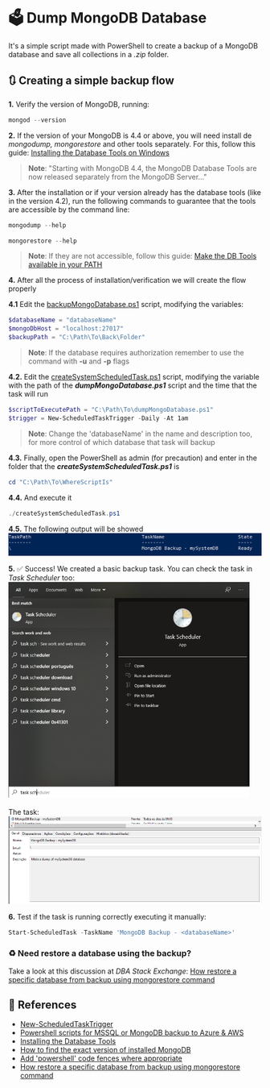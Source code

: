 # :ballot_box: Dump MongoDB Database

It's a simple script made with PowerShell to create a backup of a MongoDB database and save all collections in a _.zip_ folder.

## :arrows_clockwise: Creating a simple backup flow

__1.__ Verify the version of MongoDB, running:
```powershell
mongod --version
```

__2.__ If the version of your MongoDB is 4.4 or above, you will need install de _mongodump, mongorestore_ and other tools separately. For this, follow this guide: [Installing the Database Tools on Windows](https://docs.mongodb.com/database-tools/installation/installation-windows/)
> **Note**:
> "Starting with MongoDB 4.4, the MongoDB Database Tools are now released separately from the MongoDB Server..."

__3.__ After the installation or if your version already has the database tools (like in the version 4.2), run the following commands to guarantee that the tools are accessible by the command line:
```powershell
mongodump --help
```
```powershell
mongorestore --help
```
> **Note**:
> If they are not accessible, follow this guide: [Make the DB Tools available in your PATH](https://docs.mongodb.com/database-tools/installation/installation-windows/#make-the-db-tools-available-in-your-path)

__4.__ After all the process of installation/verification we will create the flow properly

  __4.1__ Edit the [backupMongoDatabase.ps1](https://github.com/pferreirafabricio/powerShell-dumpMongoDB/blob/main/backupMongoDatabase.ps1) script, modifying the variables:
  ```powershell
  $databaseName = "databaseName"
  $mongoDbHost = "localhost:27017"
  $backupPath = "C:\Path\To\Back\Folder"
  ```
  > **Note**:
  > If the database requires authorization remember to use the command with __-u__ and __-p__ flags
  
  __4.2.__ Edit the [createSystemScheduledTask.ps1](https://github.com/pferreirafabricio/powerShell-dumpMongoDB/blob/main/createSystemScheduledTask.ps1) script, modifying the  variable with the path of the ___dumpMongoDatabase.ps1___ script and the time that the task will run
   ```powershell
  $scriptToExecutePath = "C:\Path\To\dumpMongoDatabase.ps1"
  $trigger = New-ScheduledTaskTrigger -Daily -At 1am
  ```
  > **Note**:
  > Change the 'databaseName' in the name and description too, for more control of which database that task will backup
  
  __4.3.__ Finally, open the PowerShell as admin (for precaution) and enter in the folder that the ___createSystemScheduledTask.ps1___ is
  ```powershell
  cd "C:\Path\To\WhereScriptIs"
  ```
  
  __4.4.__ And execute it
  ```powershell
  ./createSystemScheduledTask.ps1
  ```
  
  __4.5.__ The following output will be showed
  <br/>
  <img src="./docs/task-created.png" />
  
__5.__ :white_check_mark: Success! We created a basic backup task. You can check the task in _Task Scheduler_ too:
<img width="480px" src="./docs/search-task-scheduler.png" />
<br/><br/>
The task:
<img src="./docs/task-in-task-scheduler.png" />

__6.__ Test if the task is running correctly executing it manually:
```powershell
Start-ScheduledTask -TaskName 'MongoDB Backup - <databaseName>'
```

### :recycle: Need restore a database using the backup?

Take a look at this discussion at _DBA Stack Exchange_: [How restore a specific database from backup using mongorestore command
](https://dba.stackexchange.com/questions/113017/how-restore-a-specific-database-from-backup-using-mongorestore-command)
  
## :page_with_curl: References

- [New-ScheduledTaskTrigger](https://docs.microsoft.com/en-us/powershell/module/scheduledtasks/new-scheduledtasktrigger?view=win10-ps)
- [Powershell scripts for MSSQL or MongoDB backup to Azure & AWS](https://piotrgankiewicz.com/2016/05/03/powershell-scripts-for-mssql-or-mongodb-backup-to-azure-aws/)
- [Installing the Database Tools](https://docs.mongodb.com/database-tools/installation/installation/)
- [How to find the exact version of installed MongoDB](https://stackoverflow.com/questions/38160412/how-to-find-the-exact-version-of-installed-mongodb#:~:text=To%20check%20mongodb%20version%20use%20the%20mongod%20command%20with%20%2D%2Dversion%20option.)
- [Add 'powershell' code fences where appropriate](https://github.com/MicrosoftDocs/PowerShell-Docs/issues/1511)
- [How restore a specific database from backup using mongorestore command](https://dba.stackexchange.com/questions/113017/how-restore-a-specific-database-from-backup-using-mongorestore-command)
